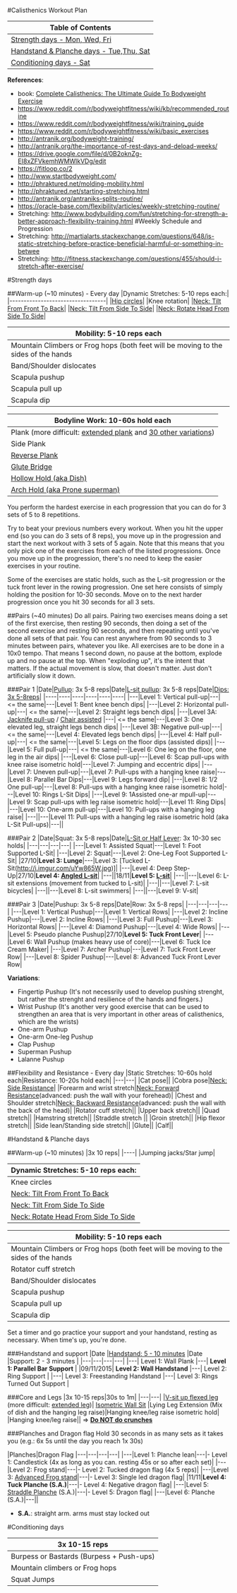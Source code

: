 #Calisthenics Workout Plan

|Table of Contents|
|----|
|[Strength days - Mon, Wed, Fri](https://github.com/renatoac/calisthenics/blob/master/current.md#strength-days)|
|[Handstand & Planche days - Tue,Thu, Sat](https://github.com/renatoac/calisthenics/blob/master/current.md#handstand--planche-days)|
|[Conditioning days - Sat](https://github.com/renatoac/calisthenics/blob/master/current.md#conditioning-days)|

**References**: 
- book: [Complete Calisthenics: The Ultimate Guide To Bodyweight Exercise](http://amzn.to/1NHXeaT)
- https://www.reddit.com/r/bodyweightfitness/wiki/kb/recommended_routine
- https://www.reddit.com/r/bodyweightfitness/wiki/training_guide
- https://www.reddit.com/r/bodyweightfitness/wiki/basic_exercises
- http://antranik.org/bodyweight-training/
- http://antranik.org/the-importance-of-rest-days-and-deload-weeks/
- https://drive.google.com/file/d/0B2oknZg-EI8xZFVkemhWMWlkVDg/edit
- https://fitloop.co/2
- http://www.startbodyweight.com/
- http://phraktured.net/molding-mobility.html
- http://phraktured.net/starting-stretching.html
- http://antranik.org/antraniks-splits-routine/
- https://oracle-base.com/flexibility/articles/weekly-stretching-routine/
- Stretching: http://www.bodybuilding.com/fun/stretching-for-strength-a-better-approach-flexibility-training.html
#Weekly Schedule and Progression
- Stretching: http://martialarts.stackexchange.com/questions/648/is-static-stretching-before-practice-beneficial-harmful-or-something-in-betwee
- Stretching: http://fitness.stackexchange.com/questions/455/should-i-stretch-after-exercise/

#Strength days

##Warm-up (~10 minutes) - Every day
|Dynamic Stretches: 5-10 reps each:|
|----------------------------------|
|[Hip circles](http://www.belmarrahealth.com/exercise-for-better-digestion/)|
|Knee rotation|
|[Neck: Tilt From Front To Back](http://www.des.umd.edu/os/erg/neck.html)|
|[Neck: Tilt From Side To Side](http://www.des.umd.edu/os/erg/neck.html)|
|[Neck: Rotate Head From Side To Side](http://www.des.umd.edu/os/erg/neck.html)|

|Mobility: 5-10 reps each|
|------------------------|
|Mountain Climbers or Frog hops (both feet will be moving to the sides of the hands|
|Band/Shoulder dislocates|
|Scapula pushup|Side Plank|
|Scapula pull up|
|Scapula dip|

|Bodyline Work: 10-60s hold each|
|-------------------------------|
|Plank (more difficult: [extended plank](http://assets.menshealth.co.uk/main/thumbs/15513/arms-extended-plank618__landscape.jpg) and [30 other variations](http://www.liftingrevolution.com/top-30-thursday-30-plank-exercises-to-shock-your-core-and-body/))|
|Side Plank|
|[Reverse Plank](http://gethealthyu.com/wp-content/uploads/2014/10/Reverse-Tabletop-Plank_Exercise-3.jpg)|
|[Glute Bridge](http://www.completesportscare.com.au/wp-content/uploads/2015/07/Gluteal-bridge.jpg)|
|[Hollow Hold (aka Dish)](https://i.ytimg.com/vi/LlDNef_Ztsc/maxresdefault.jpg)|
|[Arch Hold (aka Prone superman)](http://www.theboxmag.com/content/content/9446/Tight-Arch-Hold.jpg)|

You perform the hardest exercise in each progression that you can do for 3 sets of 5 to 8 repetitions. 

Try to beat your previous numbers every workout. When you hit the upper end (so you can do 3 sets of 8 reps), you move up in the progression and start the next workout with 3 sets of 5 again. Note that this means that you only pick one of the exercises from each of the listed progressions. Once you move up in the progression, there's no need to keep the easier exercises in your routine.

Some of the exercises are static holds, such as the L-sit progression or the tuck front lever in the rowing progression. One set here consists of simply holding the position for 10-30 seconds. Move on to the next harder progression once you hit 30 seconds for all 3 sets.

##Pairs (~40 minutes)
Do all pairs.
Pairing two exercises means doing a set of the first exercise, then resting 90 seconds, then doing a set of the second exercise and resting 90 seconds, and then repeating until you've done all sets of that pair.
You can rest anywhere from 90 seconds to 3 minutes between pairs, whatever you like.
All exercises are to be done in a 10x0 tempo. That means 1 second down, no pause at the bottom, explode up and no pause at the top. When "exploding up", it's the intent that matters. If the actual movement is slow, that doesn't matter. Just don't artificially slow it down.

###Pair 1
|Date|[Pullup](http://i.imgur.com/qj7xV.jpg): 3x 5-8 reps|Date|[L-sit pullup](http://thepullupsolution.com/blog/the-l-sit-pull-up-10-baby-steps-to-mastery): 3x 5-8 reps|Date|[Dips: 3x 5-8reps](http://www.fitness666.com/2012/06/dip-progression.html)| 
|----|----|----|----|----|----|
|---|Level 1: Vertical pull-up|---| <= the same|---|Level 1: Bent knee bench dips|
|---|Level 2: Horizontal pull-up|---| <= the same|---|Level 2: Straight legs bench dips|
|---|Level 3A: [Jacknife pull-up](https://www.youtube.com/watch?v=GOeBd9YBx5k) / [Chair assisted](https://www.youtube.com/watch?v=lR55iuAxmsQ) |---| <= the same|---|Level 3: One elevated leg, straight legs bench dips|
|---|Level 3B: Negative pull-up|---| <= the same|---|Level 4: Elevated legs bench dips|
|---|Level 4: Half pull-up|---| <= the same|---|Level 5: Legs on the floor dips (assisted dips)|
|---|Level 5: Full pull-up|---| <= the same|---|Level 6: One leg on the floor, one leg in the air dips|
|---|Level 6: Close pull-up|---|Level 6: Scap pull-ups with knee raise isometric hold|---|Level 7: Jumping and eccentric dips|
|---|Level 7: Uneven pull-up|---|Level 7: Pull-ups with a hanging knee raise|---|Level 8: Parallel Bar Dips|---|Level 9: Legs forward dip|
|---|Level 8: 1/2 One pull-up|---|Level 8: Pull-ups with a hanging knee raise isometric hold|---|Level 10: Rings L-Sit Dips|
|---|Level 9: 1Assisted one-ar mpull-up|---|Level 9: Scap pull-ups with leg raise isometric hold|---|Level 11: Ring Dips|
|---|Level 10: One-arm pull-up|---|Level 10: Pull-ups with a hanging leg raise|
|---||---|Level 11: Pull-ups with a hanging leg raise isometric hold (aka L-Sit Pull-ups)|---||

###Pair 2
|Date|Squat: 3x 5-8 reps|Date|[L-Sit or Half Lever](https://www.youtube.com/watch?v=16a529mtX68): 3x 10-30 sec holds|
|---|---|---|---|
|---|Level 1: Assisted Squat|---|Level 1: Foot Supported L-Sit|
|---|Level 2: Squat|---|Level 2: One-Leg Foot Supported L-Sit|
|27/10|**Level 3: Lunge**|---|Level 3: [Tucked L-Sit(http://i.imgur.com/uYw865W.jpg)]|
|---|Level 4: Deep Step-Up|27/10|**Level 4: [Angled L-sit](http://i.imgur.com/FbSUIIE.jpg)**|
|---||18/11|**Level 5: [L-sit](http://i.imgur.com/s1Rwuu5.jpg)**|
|---||---|Level 6: L-sit extensions (movement from tucked to L-sit)|
|---||---|Level 7: L-sit bicycles|
|---||---|Level 8: L-sit swimmers|
|---||---|Level 9: V-sit|

###Pair 3
|Date|Pushup: 3x 5-8 reps|Date|Row: 3x 5-8 reps|
|---|---|---|---|
|---|Level 1: Vertical Pushup|---|Level 1: Vertical Rows|
|---|Level 2: Incline Pushup|---|Level 2: Incline Rows|
|---|Level 3: Full Pushup|---|Level 3: Horizontal Rows|
|---|Level 4: Diamond Pushup|---|Level 4: Wide Rows|
|---|Level 5: Pseudo planche Pushup|27/10|**Level 5: Tuck Front Lever**|
|---|Level 6: Wall Pushup (makes heavy use of core)|---|Level 6: Tuck Ice Cream Maker|
|---|Level 7: Archer Pushup|---|Level 7: Tuck Front Lever Row|
|---|Level 8: Spider Pushup|---|Level 8: Advanced Tuck Front Lever Row|

**Variations**:
- Fingertip Pushup (It's not necessrily used to develop pushing strenght, but rather the strenght and resilience of the hands and fingers.)
- Wrist Pushup (It's another very good exercise that can be used to strengthen an area that is very important in other areas of calisthenics, which are the wrists)
- One-arm Pushup
- One-arm One-leg Pushup
- Clap Pushup
- Superman Pushup
- Lalanne Pushup

##Flexibility and Resistance - Every day
|Static Stretches: 10-60s hold each|Resistance: 10-20s hold each|
|---|---|
|Cat pose||
|Cobra pose|[Neck: Side Resistance](http://www.des.umd.edu/os/erg/neck.html)|
|Forearm and wrist stretch|[Neck: Forward Resistance](http://www.des.umd.edu/os/erg/neck.html)(advanced: push the wall with your forehead)|
|Chest and Shoulder stretch|[Neck: Backward Resistance](http://www.des.umd.edu/os/erg/neck.html)(advanced: push the wall with the back of the head)|
|Rotator cuff stretch||
|Upper back stretch||
|Quad stretch||
|Hamstring stretch||
|Straddle stretch ||
|Groin stretch||
|Hip flexor stretch||
|Side lean/Standing side stretch||
|Glute||
|Calf||

#Handstand & Planche days

##Warm-up (~10 minutes)
|3x 10 reps|
|----|
|Jumping jacks/Star jump|

|Dynamic Stretches: 5-10 reps each:|
|----------------------------------|
|Knee circles|
|[Neck: Tilt From Front To Back](http://www.des.umd.edu/os/erg/neck.html)|
|[Neck: Tilt From Side To Side](http://www.des.umd.edu/os/erg/neck.html)|
|[Neck: Rotate Head From Side To Side](http://www.des.umd.edu/os/erg/neck.html)|

|Mobility: 5-10 reps each|
|------------------------|
|Mountain Climbers or Frog hops (both feet will be moving to the sides of the hands|
|Rotator cuff stretch|
|Band/Shoulder dislocates|
|Scapula pushup|
|Scapula pull up|
|Scapula dip|

Set a timer and go practice your support and your handstand, resting as necessary.
When time's up, you're done.

###Handstand and support
|Date |[Handstand: 5 - 10 minutes](https://www.reddit.com/r/Fitness/comments/na04x/learning_the_handstand_handstand_press/) |Date |Support: 2 - 3 minutes |
|---|---|---|---|
|---| Level 1: Wall Plank |---| **Level 1: Parallel Bar Support** |
|09/11/2015| **Level 2: Wall Handstand** |---| Level 2: Ring Support |
|---| Level 3: Freestanding Handstand |---| Level 3: Rings Turned Out Support |


###Core and Legs
|3x 10-15 reps|30s to 1m|
|---|---|
|[V-sit up flexed leg](http://cdn2.coachmag.co.uk/sites/coachmag/files/styles/mf-scale-342-height/public/images/dir_11/mens_fitness_5848.jpg?itok=YSFE6YtB) (more difficult: [extended leg](http://cdn1.theodysseyonline.com/files/2014/10/07/635482856232055693-120918085_v-up.jpg))| [Isometric Wall Sit](http://www.listaddicts.com/wp-content/uploads/2015/02/Wall-Sit.jpg) 
|Lying Leg Extension (Mix of dish and the hanging leg raise)|Hanging knee/leg raise isometric hold|
|Hanging knee/leg raise||
=> **[Do NOT do crunches](http://www.thankyourbody.com/do-not-do-crunches/)**

###Planches and Dragon flag
Hold 30 seconds in as many sets as it takes you (e.g.: 6x 5s until the day you reach 1x 30s)

|Planches|Dragon Flag
|---|---|---|---|
|---|Level 1: Planche lean|---|- Level 1: Candlestick (4x as long as you can. resting 45s or so after each set)|
|---|Level 2: Frog stand|---|- Level 2: Tucked dragon flag (4x 5 reps)|
|---|Level 3: [Advanced Frog stand](http://www.bodbot.com/Exercises/916/Advanced-Frog-Stand)|---|- Level 3: Single led dragon flag|
|11/11|**Level 4: Tuck Planche (S.A.)**|---|- Level 4: Negative dragon flag|
|---|Level 5: [Straddle Planche](http://i.imgur.com/84kmrCe.jpg) (S.A.)|---|- Level 5: Dragon flag|
|---|Level 6: Planche (S.A.)|---||

* **S.A.**: straight arm. arms must stay locked out

#Conditioning days

|3x 10-15 reps|
|---|
|Burpess or Bastards (Burpess + Push-ups)|
|Mountain climbers or Frog hops|
|Squat Jumps|
